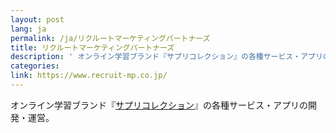 ```yaml
---
layout: post
lang: ja
permalink: /ja/リクルートマーケティングパートナーズ
title: リクルートマーケティングパートナーズ
description: ' オンライン学習ブランド『サプリコレクション』の各種サービス・アプリの開発・運営。 '
categories: 
link: https://www.recruit-mp.co.jp/
---
```


<p>オンライン学習ブランド『<a href="https://www.recruit-mp.co.jp/service/sapuri.html">サプリコレクション</a>』の各種サービス・アプリの開発・運営。</p>
